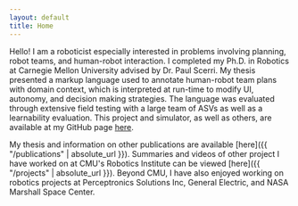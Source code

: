 ```yaml
---
layout: default
title: Home
---
```


Hello!
I am a roboticist especially interested in problems involving planning, robot teams, and human-robot interaction.
I completed my Ph.D. in Robotics at Carnegie Mellon University advised by Dr. Paul Scerri.
My thesis presented a markup language used to annotate human-robot team plans with domain context, which is interpreted at run-time to modify UI, autonomy, and decision making strategies.
The language was evaluated through extensive field testing with a large team of ASVs as well as a learnability evaluation.
This project and simulator, as well as others, are available at my GitHub page [here](https://github.com/nbbrooks).

My thesis and information on other publications are available [here]({{ "/publications" | absolute_url }}).
Summaries and videos of other project I have worked on at CMU's Robotics Institute can be viewed [here]({{ "/projects" | absolute_url }}).
Beyond CMU, I have also enjoyed working on robotics projects at Perceptronics Solutions Inc, General Electric, and NASA Marshall Space Center.
